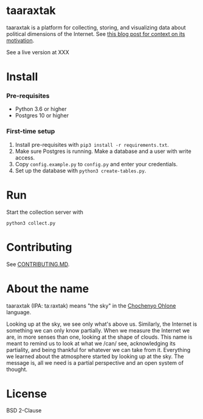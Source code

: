 # taaraxtak

taaraxtak is a platform for collecting, storing, and visualizing data about
political dimensions of the Internet. See [this blog post for
context on its motivation](https://nickmerrill.substack.com/p/the-story-so-far).

See a live version at XXX

# Install

### Pre-requisites

- Python 3.6 or higher
- Postgres 10 or higher

### First-time setup

1. Install pre-requisites with `pip3 install -r requirements.txt`. 
2. Make sure Postgres is running. Make a database and a user with write access.
3. Copy `config.example.py` to `config.py` and enter your credentials. 
4. Set up the database with `python3 create-tables.py`. 

# Run

Start the collection server with

```
python3 collect.py
```

# Contributing

See [CONTRIBUTING.MD](CONTRIBUTING.md).

# About the name

taaraxtak (IPA: taːɾaxtak) means "the sky" in the [Chochenyo Ohlone](https://sogoreate-landtrust.org/lisjan-history-and-territory/) language.

Looking up at the sky, we see only what's above us. Similarly, the Internet is
something we can only know partially. When we measure the Internet we are, in
more senses than one, looking at the shape of clouds. This name is meant to
remind us to look at what we /can/ see, acknowledging its partiality, and being
thankful for whatever we can take from it. Everything we learned about the
atmosphere started by looking up at the sky. The message is, all we need is a
partial perspective and an open system of thought.

# License

BSD 2-Clause
